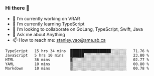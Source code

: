 ### Hi there 👋

- 🔭 I’m currently working on VRAR
- 🌱 I’m currently learning TypeScript
- 👯 I’m looking to collaborate on GoLang, TypeScript, Swift, Java
- 💬 Ask me about Anything
- 📫 How to reach me: stanley.yao@ama.ab.ca


<!--START_SECTION:waka-->
```text
TypeScript   15 hrs 34 mins  ██████████████████░░░░░░░   71.76 % 
JavaScript   5 hrs 10 mins   ██████░░░░░░░░░░░░░░░░░░░   23.80 % 
HTML         36 mins         ▓░░░░░░░░░░░░░░░░░░░░░░░░   02.77 % 
YAML         10 mins         ▒░░░░░░░░░░░░░░░░░░░░░░░░   00.80 % 
Markdown     10 mins         ▒░░░░░░░░░░░░░░░░░░░░░░░░   00.78 % 
```
<!--END_SECTION:waka-->
